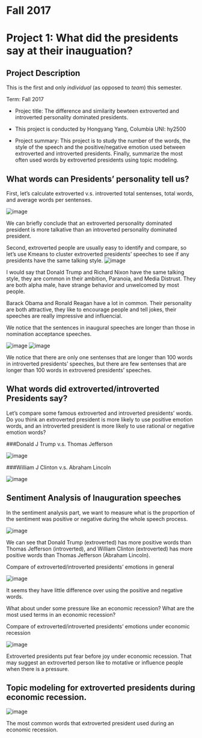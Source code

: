 # Fall 2017
# Project 1: What did the presidents say at their inauguation?



## Project Description
This is the first and only *individual* (as opposed to *team*) this semester. 

Term: Fall 2017

+ Projec title: The difference and similarity bewteen extroverted and introverted personality dominated presidents. 
+ This project is conducted by Hongyang Yang, Columbia UNI: hy2500

+ Project summary: This project is to study the number of the words, the style of the speech and the positive/negative emotion used between extroverted and introverted presidents. Finally, summarize the most often used words by extroverted presidents using topic modeling.

## What words can Presidents’ personality tell us?

First, let’s calculate extroverted v.s. introverted total sentenses, total words, and average words per sentenses.

![image](figs/Compare.png)

We can briefly conclude that an extroverted personality dominated president is more talkative than an introverted personality dominated president.

Second, extroverted people are usually easy to identify and compare, so let’s use Kmeans to cluster extroverted presidents’ speeches to see if any presidents have the same talking style.
![image](figs/fviz_cluster.png)

I would say that Donald Trump and Richard Nixon have the same talking style, they are common in their ambition, Paranoia, and Media Distrust. They are both alpha male, have strange behavior and unwelcomed by most people.

Barack Obama and Ronald Reagan have a lot in common. Their personality are both attractive, they like to encourage people and tell jokes, their speeches are really impressive and influencial.

We notice that the sentences in inaugural speeches are longer than those in nomination acceptance speeches.

![image](figs/beeswarm_extroverted.png)
![image](figs/beeswarm_introverted.png)

We notice that there are only one sentenses that are longer than 100 words in introverted presidents’ speeches, but there are few sentenses that are longer than 100 words in extrovered presidents’ speeches.


## What words did extroverted/introverted Presidents say?

Let’s compare some famous extroverted and introverted presidents’ words. Do you think an extroverted president is more likely to use positive emotion words, and an introverted president is more likely to use rational or negative emotion words?

###Donald J Trump v.s. Thomas Jefferson

![image](figs/wordcloud_trump_jefferson.png)

###William J Clinton v.s. Abraham Lincoln

![image](figs/wordcloud_Clinton_Lincoln.png)



## Sentiment Analysis of Inauguration speeches
In the sentiment analysis part, we want to measure what is the proportion of the sentiment was positive or negative during the whole speech process.

![image](figs/piechart.png)

We can see that Donald Trump (extroverted) has more positive words than Thomas Jefferson (introverted), and William Clinton (extroverted) has more positive words than Thomas Jefferson (Abraham Lincoln).

Compare of extroverted/introverted presidents’ emotions in general

![image](figs/barchart_emotions.png)

It seems they have little difference over using the positive and negative words.

What about under some pressure like an economic recession? What are the most used terms in an economic recession?

Compare of extroverted/introverted presidents’ emotions under economic recession


![image](figs/barchart_recession.png)

 Extroverted presidents put fear before joy under economic recession. That may suggest an extroverted person like to motative or influence people when there is a pressure.
 
## Topic modeling for extroverted presidents during economic recession.

 ![image](figs/words_used.png)
 
 The most common words that extroverted president used during an economic recession.

 


